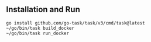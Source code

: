 ## Installation and Run

    go install github.com/go-task/task/v3/cmd/task@latest
    ~/go/bin/task build_docker
    ~/go/bin/task run_docker

